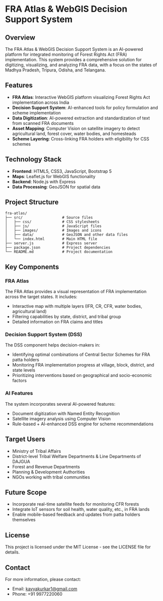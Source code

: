 # FRA Atlas & WebGIS Decision Support System

## Overview

The FRA Atlas & WebGIS Decision Support System is an AI-powered platform for integrated monitoring of Forest Rights Act (FRA) implementation. This system provides a comprehensive solution for digitizing, visualizing, and analyzing FRA data, with a focus on the states of Madhya Pradesh, Tripura, Odisha, and Telangana.

## Features

- **FRA Atlas**: Interactive WebGIS platform visualizing Forest Rights Act implementation across India
- **Decision Support System**: AI-enhanced tools for policy formulation and scheme implementation
- **Data Digitization**: AI-powered extraction and standardization of text from scanned FRA documents
- **Asset Mapping**: Computer Vision on satellite imagery to detect agricultural land, forest cover, water bodies, and homesteads
- **Scheme Layering**: Cross-linking FRA holders with eligibility for CSS schemes

## Technology Stack

- **Frontend**: HTML5, CSS3, JavaScript, Bootstrap 5
- **Maps**: Leaflet.js for WebGIS functionality
- **Backend**: Node.js with Express
- **Data Processing**: GeoJSON for spatial data


## Project Structure

```
fra-atlas/
├── src/                  # Source files
│   ├── css/              # CSS stylesheets
│   ├── js/               # JavaScript files
│   ├── images/           # Images and icons
│   ├── data/             # GeoJSON and other data files
│   └── index.html        # Main HTML file
├── server.js             # Express server
├── package.json          # Project dependencies
└── README.md             # Project documentation
```

## Key Components

### FRA Atlas

The FRA Atlas provides a visual representation of FRA implementation across the target states. It includes:

- Interactive map with multiple layers (IFR, CR, CFR, water bodies, agricultural land)
- Filtering capabilities by state, district, and tribal group
- Detailed information on FRA claims and titles

### Decision Support System (DSS)

The DSS component helps decision-makers in:

- Identifying optimal combinations of Central Sector Schemes for FRA patta holders
- Monitoring FRA implementation progress at village, block, district, and state levels
- Prioritizing interventions based on geographical and socio-economic factors

### AI Features

The system incorporates several AI-powered features:

- Document digitization with Named Entity Recognition
- Satellite imagery analysis using Computer Vision
- Rule-based + AI-enhanced DSS engine for scheme recommendations

## Target Users

- Ministry of Tribal Affairs
- District-level Tribal Welfare Departments & Line Departments of DAJGUA
- Forest and Revenue Departments
- Planning & Development Authorities
- NGOs working with tribal communities

## Future Scope

- Incorporate real-time satellite feeds for monitoring CFR forests
- Integrate IoT sensors for soil health, water quality, etc., in FRA lands
- Enable mobile-based feedback and updates from patta holders themselves

## License

This project is licensed under the MIT License - see the LICENSE file for details.

## Contact

For more information, please contact:
- Email: kavyakurkar1@gmail.com
- Phone: +91 9977220060
